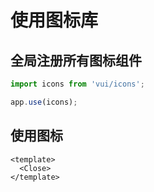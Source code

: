 # 使用图标库

## 全局注册所有图标组件

```js [main.js]
import icons from 'vui/icons';

app.use(icons);
```

## 使用图标

```vue [*.vue]
<template>
  <Close>
</template>
```
